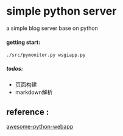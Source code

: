 # simple python server

a simple blog server base on python 

#### getting start:

	./src/pymonitor.py wsgiapp.py

##### todos:

* 页面构建
* markdown解析


## reference :
 [awesome-python-webapp](https://github.com/michaelliao/awesome-python-webapp)